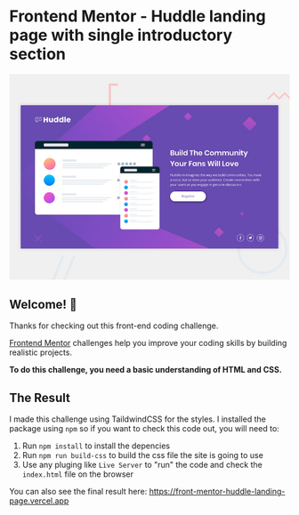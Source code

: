 # Frontend Mentor - Huddle landing page with single introductory section

![Design preview for the Huddle landing page with single introductory section](./design/desktop-preview.jpg)

## Welcome! 👋

Thanks for checking out this front-end coding challenge.

[Frontend Mentor](https://www.frontendmentor.io) challenges help you improve your coding skills by building realistic projects.

**To do this challenge, you need a basic understanding of HTML and CSS.**

## The Result

I made this challenge using TaildwindCSS for the styles.
I installed the package using `npm` so if you want to check this code out, you will need to:

1. Run `npm install` to install the depencies
2. Run `npm run build-css` to build the css file the site is going to use
3. Use any pluging like `Live Server` to "run" the code and check the `index.html` file on the browser

You can also see the final result here:
<https://front-mentor-huddle-landing-page.vercel.app>
